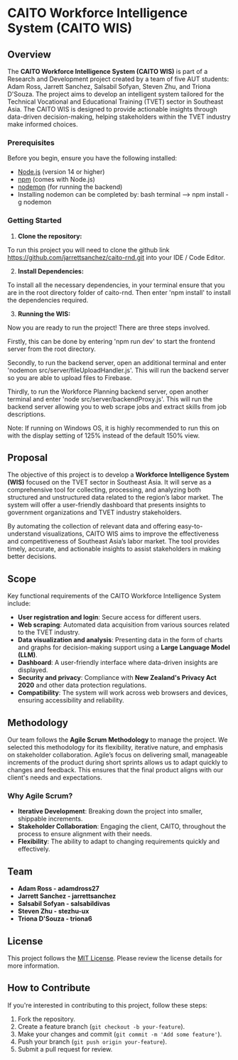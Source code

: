 # CAITO Workforce Intelligence System (CAITO WIS)

## Overview

The **CAITO Workforce Intelligence System (CAITO WIS)** is part of a Research and Development project created by a team of five AUT students: Adam Ross, Jarrett Sanchez, Salsabil Sofyan, Steven Zhu, and Triona D'Souza. The project aims to develop an intelligent system tailored for the Technical Vocational and Educational Training (TVET) sector in Southeast Asia. The CAITO WIS is designed to provide actionable insights through data-driven decision-making, helping stakeholders within the TVET industry make informed choices.

### Prerequisites

Before you begin, ensure you have the following installed:
- [Node.js](https://nodejs.org/) (version 14 or higher)
- [npm](https://www.npmjs.com/) (comes with Node.js)
- [nodemon](https://nodemon.io/) (for running the backend)
- Installing nodemon can be completed by: bash terminal --> npm install -g nodemon

### Getting Started

1. **Clone the repository:**
   
To run this project you will need to clone the github link https://github.com/jarrettsanchez/caito-rnd.git into your IDE / Code Editor. 

2. **Install Dependencies:**

To install all the necessary dependencies, in your terminal ensure that you are in the root directory folder of caito-rnd.
Then enter 'npm install' to install the dependencies required.

3. **Running the WIS:**

Now you are ready to run the project! There are three steps involved.

Firstly, this can be done by entering 'npm run dev' to start the frontend server from the root directory. 

Secondly, to run the backend server, open an additional terminal and enter 'nodemon src/server/fileUploadHandler.js'. This will run the backend server so you are able to upload files to Firebase.

Thirdly, to run the Workforce Planning backend server, open another terminal and enter 'node src/server/backendProxy.js'. This will run the backend server allowing you to web scrape jobs and extract skills from job descriptions.

Note: If running on Windows OS, it is highly recommended to run this on with the display setting of 125% instead of the default 150% view.

## Proposal

The objective of this project is to develop a **Workforce Intelligence System (WIS)** focused on the TVET sector in Southeast Asia. It will serve as a comprehensive tool for collecting, processing, and analyzing both structured and unstructured data related to the region’s labor market. The system will offer a user-friendly dashboard that presents insights to government organizations and TVET industry stakeholders.

By automating the collection of relevant data and offering easy-to-understand visualizations, CAITO WIS aims to improve the effectiveness and competitiveness of Southeast Asia’s labor market. The tool provides timely, accurate, and actionable insights to assist stakeholders in making better decisions.

## Scope

Key functional requirements of the CAITO Workforce Intelligence System include:
- **User registration and login**: Secure access for different users.
- **Web scraping**: Automated data acquisition from various sources related to the TVET industry.
- **Data visualization and analysis**: Presenting data in the form of charts and graphs for decision-making support using a **Large Language Model (LLM)**.
- **Dashboard**: A user-friendly interface where data-driven insights are displayed.
- **Security and privacy**: Compliance with **New Zealand's Privacy Act 2020** and other data protection regulations.
- **Compatibility**: The system will work across web browsers and devices, ensuring accessibility and reliability.

## Methodology

Our team follows the **Agile Scrum Methodology** to manage the project. We selected this methodology for its flexibility, iterative nature, and emphasis on stakeholder collaboration. Agile’s focus on delivering small, manageable increments of the product during short sprints allows us to adapt quickly to changes and feedback. This ensures that the final product aligns with our client's needs and expectations.

### Why Agile Scrum?
- **Iterative Development**: Breaking down the project into smaller, shippable increments.
- **Stakeholder Collaboration**: Engaging the client, CAITO, throughout the process to ensure alignment with their needs.
- **Flexibility**: The ability to adapt to changing requirements quickly and effectively.

## Team

- **Adam Ross - adamdross27**
- **Jarrett Sanchez - jarrettsanchez**
- **Salsabil Sofyan - salsabildivas**
- **Steven Zhu - stezhu-ux**
- **Triona D'Souza - triona6**

## License

This project follows the [MIT License](LICENSE). Please review the license details for more information.

## How to Contribute

If you're interested in contributing to this project, follow these steps:
1. Fork the repository.
2. Create a feature branch (`git checkout -b your-feature`).
3. Make your changes and commit (`git commit -m 'Add some feature'`).
4. Push your branch (`git push origin your-feature`).
5. Submit a pull request for review.
